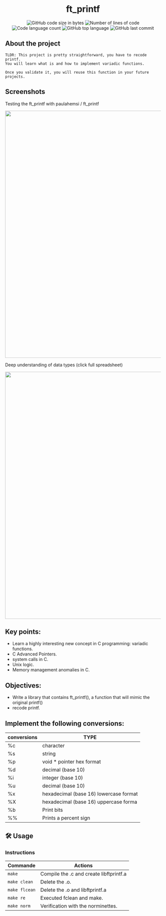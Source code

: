 <h1 align="center">
	ft_printf
</h1>

<p align="center">
	<img alt="GitHub code size in bytes" src="https://img.shields.io/github/languages/code-size/LeonMoreno/ft_printf?color=yellow">
	<img alt="Number of lines of code" src="https://img.shields.io/tokei/lines/github/LeonMoreno/ft_printf?color=critical"/>
	<img alt="Code language count" src="https://img.shields.io/github/languages/count/LeonMoreno/ft_printf?color=yellow"/>
	<img alt="GitHub top language" src="https://img.shields.io/github/languages/top/LeonMoreno/ft_printf?color=blue"/>
	<img alt="GitHub last commit" src="https://img.shields.io/github/last-commit/LeonMoreno/ft_printf?color=green"/>
</p>


## About the project

	TLDR: This project is pretty straightforward, you have to recode printf.
	You will learn what is and how to implement variadic functions. 
	
	Once you validate it, you will reuse this function in your future projects.


## Screenshots

Testing the ft_printf with   paulahemsi / ft_printf

<img src="img/test.png" width="800"/>

Deep understanding of data types (click full spreadsheet)

[<img src="img/tipos_datos.jpg" width="800"/>](https://docs.google.com/spreadsheets/d/1tJqVVTYtnHSIUbkGQXTx6xxDX2CSWw9Le4LVMcRpRu8/edit?usp=sharing)

## Key points:
* Learn a highly interesting new concept in C programming: variadic functions.
* C Advanced Pointers.
* system calls in C.
* Unix logic.
* Memory management anomalies in C.

## Objectives:
* Write a library that contains ft_printf(), a function that will mimic the original printf()
* recode printf.

## Implement the following conversions:

| conversions | TYPE |
| ------ | ------ |
| %c | character |
| %s | string |
| %p | void * pointer hex format |
| %d | decimal (base 10) |
| %i | integer (base 10) |
| %u | decimal (base 10) | 
| %x | hexadecimal (base 16) lowercase format |
| %X | hexadecimal (base 16) uppercase forma |
| %b | Print bits |
| %% | Prints a percent sign |


## 🛠️ Usage

### Instructions

 Commande       	|  Actions 	|
|----------------	|----------	|
| `make`      	  | Compile the .c and create libftprintf.a  	|
| `make clean`    | Delete the .o.  	|
| `make flcean`  	| Delete the .o and libftprintf.a  	|
| `make re`     	| Executed fclean and make.  	|
| `make norm`          | Verification with the norminettes. |
